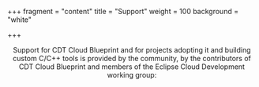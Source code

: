 +++
fragment = "content"
title = "Support"
weight = 100
background = "white"

+++
<p style="text-align: center;">
Support for CDT Cloud Blueprint and for projects adopting it and building custom C/C++ tools is provided by the community, by the contributors of CDT Cloud Blueprint and members of the Eclipse Cloud Development working group:
</p>

